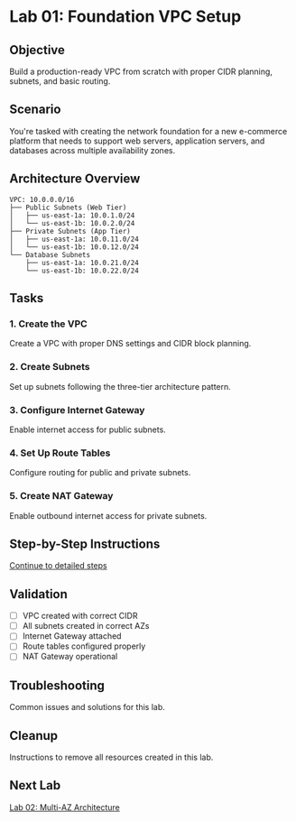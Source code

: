 # Lab 01: Foundation VPC Setup

## Objective
Build a production-ready VPC from scratch with proper CIDR planning, subnets, and basic routing.

## Scenario
You're tasked with creating the network foundation for a new e-commerce platform that needs to support web servers, application servers, and databases across multiple availability zones.

## Architecture Overview
```
VPC: 10.0.0.0/16
├── Public Subnets (Web Tier)
│   ├── us-east-1a: 10.0.1.0/24
│   └── us-east-1b: 10.0.2.0/24
├── Private Subnets (App Tier)
│   ├── us-east-1a: 10.0.11.0/24
│   └── us-east-1b: 10.0.12.0/24
└── Database Subnets
    ├── us-east-1a: 10.0.21.0/24
    └── us-east-1b: 10.0.22.0/24
```

## Tasks

### 1. Create the VPC
Create a VPC with proper DNS settings and CIDR block planning.

### 2. Create Subnets
Set up subnets following the three-tier architecture pattern.

### 3. Configure Internet Gateway
Enable internet access for public subnets.

### 4. Set Up Route Tables
Configure routing for public and private subnets.

### 5. Create NAT Gateway
Enable outbound internet access for private subnets.

## Step-by-Step Instructions

[Continue to detailed steps](./steps.md)

## Validation
- [ ] VPC created with correct CIDR
- [ ] All subnets created in correct AZs
- [ ] Internet Gateway attached
- [ ] Route tables configured properly
- [ ] NAT Gateway operational

## Troubleshooting
Common issues and solutions for this lab.

## Cleanup
Instructions to remove all resources created in this lab.

## Next Lab
[Lab 02: Multi-AZ Architecture](../02-multi-az-architecture/README.md)